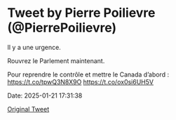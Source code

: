 # Tweet by Pierre Poilievre (@PierrePoilievre)

Il y a une urgence.

Rouvrez le Parlement maintenant.

Pour reprendre le contrôle et mettre le Canada d’abord : https://t.co/tpwQ3N8X9O https://t.co/ox0si6UH5V

Date: 2025-01-21 17:31:38

[Original Tweet](https://x.com/PierrePoilievre/status/1881756555668074623)
